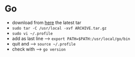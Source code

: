 # Go
- download from [here](https://go.dev/dl/) the latest tar
- `sudo tar -C /usr/local -xvf ARCHIVE.tar.gz`
- `sudo vi ~/.profile`
- add as last line -->  `export PATH=$PATH:/usr/local/go/bin`
- quit and -->  `source ~/.profile`
- check with -->  `go version`